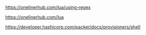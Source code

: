 https://onelinerhub.com/lua/using-regex

https://onelinerhub.com/lua


https://developer.hashicorp.com/packer/docs/provisioners/shell
